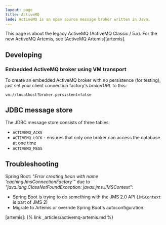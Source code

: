 ```yaml
---
layout: page
title: ActiveMQ
lede: ActiveMQ is an open source message broker written in Java.
---
```


This page is about the legacy ActiveMQ (ActiveMQ Classic / 5.x). For the new ActiveMQ Artemis, see [ActiveMQ Artemis][artemis].

## Developing

### Embedded ActiveMQ broker using VM transport

To create an embedded ActiveMQ broker with no persistence (for testing), just set your client connection factory's _brokerURL_ to this:

    vm://localhost?broker.persistent=false

## JDBC message store

The JDBC message store consists of three tables:

- `ACTIVEMQ_ACKS`
- `ACTIVEMQ_LOCK` - ensures that only one broker can access the database at one time
- `ACTIVEMQ_MSGS`

## Troubleshooting

Spring Boot: _"Error creating bean with name 'cachingJmsConnectionFactory'"_ due to _"java.lang.ClassNotFoundException: javax.jms.JMSContext"_:

- Spring Boot is trying to do something with the JMS 2.0 API (`JMSContext` is part of JMS 2)
- Migrate to Artemis or override Spring Boot's autoconfiguration.

[artemis]: {% link _articles/activemq-artemis.md %}
